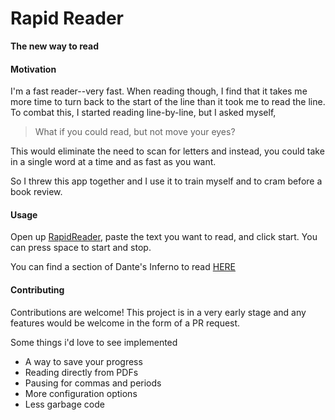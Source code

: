 # Rapid Reader
**The new way to read**

#### Motivation

I'm a fast reader--very fast. When reading though, I find that it takes me more time to turn back to the start of the line than it took me to read the line. To combat this, I started reading line-by-line, but I asked myself,

> What if you could read, but not move your eyes?

This would eliminate the need to scan for letters and instead, you could take in a single word at a time and as fast as you want.

So I threw this app together and I use it to train myself and to cram before a book review.

#### Usage

Open up [RapidReader](https://jairussw.github.io/rapidreader.github.io/), paste the text you want to read, and click start.
You can press space to start and stop.

You can find a section of Dante's Inferno to read [HERE](https://github.com/JairusSW/RapidReader/raw/master/assets/books/dante-inferno/1.txt)

#### Contributing

Contributions are welcome! This project is in a very early stage and any features would be welcome in the form of a PR request.

Some things i'd love to see implemented

- A way to save your progress
- Reading directly from PDFs
- Pausing for commas and periods
- More configuration options
- Less garbage code